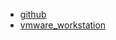 * [github](https://ouiyeah.github.io/github)
* [vmware_workstation](https://ouiyeah.github.io/vmware_workstation)
